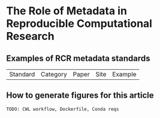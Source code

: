 # The Role of Metadata in Reproducible Computational Research

## Examples of RCR metadata standards

<table id="standards">
			<tbody>
				<tr>
					<td>
							Standard
					</td>
					<td>
							Category
					</td>
					<td>
							Paper
					</td>
					<td>
							Site
					</td>
						<td>
							Example
					</td>
				</tr>
</table>

## How to generate figures for this article
```
TODO: CWL workflow, Dockerfile, Conda reqs
```
